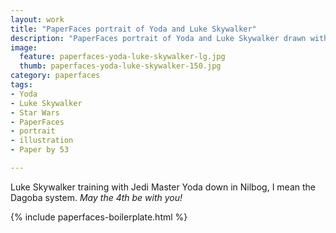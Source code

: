 ```yaml
---
layout: work
title: "PaperFaces portrait of Yoda and Luke Skywalker"
description: "PaperFaces portrait of Yoda and Luke Skywalker drawn with Paper by 53 on an iPad."
image: 
  feature: paperfaces-yoda-luke-skywalker-lg.jpg
  thumb: paperfaces-yoda-luke-skywalker-150.jpg
category: paperfaces
tags: 
- Yoda
- Luke Skywalker
- Star Wars
- PaperFaces
- portrait
- illustration
- Paper by 53

---
```


Luke Skywalker training with Jedi Master Yoda down in Nilbog, I mean the Dagoba system. *May the 4th be with you!*

{% include paperfaces-boilerplate.html %}